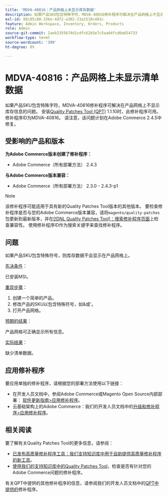 ```yaml
---
title: 'MDVA-40816：产品网格上未显示库存数据'
description: 如果产品SKU包含特殊字符，MDVA-40816修补程序可解决在产品网格上不显示库存信息的问题。 安装[Quality Patches Tool (QPT)](/help/announcements/adobe-commerce-announcements/magento-quality-patches-released-new-tool-to-self-serve-quality-patches.md) 1.1.10后，即可使用此修补程序。 修补程序ID为MDVA-40816。 请注意，该问题计划在Adobe Commerce 2.4.5中修复。
exl-id: 88c05c88-33be-4d72-a302-23a1510c401c
feature: Admin Workspace, Inventory, Orders, Products
role: Admin
source-git-commit: 2aeb2355b74d1cdfc62b5e7c5aa04fcd0a654733
workflow-type: tm+mt
source-wordcount: '399'
ht-degree: 0%

---
```


# MDVA-40816：产品网格上未显示清单数据

如果产品SKU包含特殊字符，MDVA-40816修补程序可解决在产品网格上不显示库存信息的问题。 安装[Quality Patches Tool (QPT)](/help/announcements/adobe-commerce-announcements/magento-quality-patches-released-new-tool-to-self-serve-quality-patches.md) 1.1.10时，此修补程序可用。 修补程序ID为MDVA-40816。 请注意，该问题计划在Adobe Commerce 2.4.5中修复。

## 受影响的产品和版本

**为Adobe Commerce版本创建了修补程序：**

* Adobe Commerce（所有部署方法） 2.4.3

**与Adobe Commerce版本兼容：**

* Adobe Commerce（所有部署方法） 2.3.0 - 2.4.3-p1

>[!NOTE]
>
>该修补程序可能适用于具有新的Quality Patches Tool版本的其他版本。 要检查修补程序是否与您的Adobe Commerce版本兼容，请将`magento/quality-patches`包更新到最新版本，并在[[!DNL Quality Patches Tool]：搜索修补程序页面](https://experienceleague.adobe.com/tools/commerce-quality-patches/index.html?lang=zh-Hans)上检查兼容性。 使用修补程序ID作为搜索关键字来查找修补程序。

## 问题

如果产品SKU包含特殊符号，则库存数据不会显示在产品网格上。

<u>先决条件</u>：

已安装MSI。

<u>重现步骤</u>：

1. 创建一个简单的产品。
1. 修改产品的SKU以包含特殊符号，如&amp;或&#39;。
1. 打开产品网格。

<u>预期的结果</u>：

产品网格可正确显示所有信息。

<u>实际结果</u>：

缺少清单数据。

## 应用修补程序

要应用单独的修补程序，请根据您的部署方法使用以下链接：

* 在开发人员文档中，参阅Adobe Commerce或Magento Open Source内部部署： [软件更新指南>应用修补程序](https://experienceleague.adobe.com/zh-hans/docs/commerce-operations/tools/quality-patches-tool/usage)。
* 云基础架构上的Adobe Commerce：我们的开发人员文档中的[升级和修补程序>应用修补程序](https://experienceleague.adobe.com/zh-hans/docs/commerce-cloud-service/user-guide/develop/upgrade/apply-patches)。

## 相关阅读

要了解有关Quality Patches Tool的更多信息，请参阅：

* [已发布高质量修补程序工具：我们支持知识库中用于自助提供高质量修补程序的新工具](/help/announcements/adobe-commerce-announcements/magento-quality-patches-released-new-tool-to-self-serve-quality-patches.md)。
* [使用我们的支持知识库中的Quality Patches Tool](/help/support-tools/patches-available-in-qpt-tool/check-patch-for-magento-issue-with-magento-quality-patches.md)，检查是否有针对您的Adobe Commerce问题的修补程序。

有关QPT中提供的其他修补程序的信息，请参阅我们的开发人员文档中的[QPT中提供的](https://experienceleague.adobe.com/tools/commerce-quality-patches/index.html?lang=zh-Hans)修补程序。
